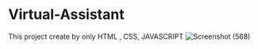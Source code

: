 # Virtual-Assistant
This project create by only  HTML , CSS, JAVASCRIPT
![Screenshot (568)](https://github.com/Bittu-kumar2003/Virtual-Assistant/assets/109884531/bd8ce3df-0928-4d78-85e4-48eebbd427de)
